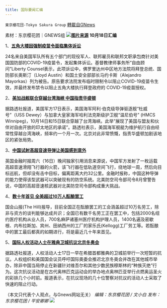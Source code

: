 ```yaml
---
title: 国际要闻汇编
---
```

`東京櫻花団-Tokyo Sakura Group` [轉載自GNews](https://gnews.org/zh-hans/1600806/)

素材：东京樱花团｜GNEWS组
![](https://lh6.googleusercontent.com/vc3c-h_tPw4kCktnalAYPu9UqnOxH-W2euuWT-dgMJg9H7ARavCHsdo_9W2yBH0dF9Xla6oTx7AiWGqRiSut0bZ99Di2Rk_bvL1fmjkYTIkW5vydxS0NCMdlmFwM0U784EyPmIn7=s0)[**图片来源**](https://www.aboluowang.com/2021/1018/1660805.html)
**10月18日汇编**

1、[**五角大楼因强制疫苗令面临集体诉讼**](https://www.aboluowang.com/2021/1018/1660805.html)

24名来自美国军队所有五个部门的现役军人、联邦雇员和联邦文职承包商针对美国国防部的COVID-19疫苗令，发起集体诉讼。基督教律师事务所“自由顾问”Liberty Counsel表示，此项诉讼中，佛罗里达州中区地方法院将拜登总统、国防部长奥斯汀（Lloyd Austin）和国土安全部部长马约卡斯（Alejandro Mayorkas）列为被告。原告要求法院发布临时限制令以阻止COVID-19疫苗令生效，并最终发布禁令以阻止五角大楼执行拜登政府的 COVID-19疫苗授权。

2、[**美加战舰联合穿越台湾海峡 中国指责华盛顿**](https://www.voachinese.com/a/china-condemns-us-canadian-warships-crossing-taiwan-strait-20211017/6274141.html)

据路透社报道，美国军方17日表示，美国海军阿利·伯克级导弹驱逐舰“杜威号”（USS Dewey）与加拿大皇家海军哈利法克斯级护卫舰“温尼伯号” (HMCS Winnipeg)，10月14日和15日联合穿越了台湾海峡。此举”展现了美国与盟友和伙伴对自由开放的印太地区的承诺”。路透社表示，美国海军舰艇为维护航行自由经常性穿越台湾海峡，频率约一个月一次。北京对此非常愤慨，指责华盛顿加剧该地区的紧张局势。

3、[**中国试射高超音速导弹让美国感到意外**](https://www.voachinese.com/a/china-surprises-u-s-with-hypersonic-missile-test-ft-reports-20211017/6273937.html)

英国金融时报周六（16日）晚间独家引用消息来源说，中国军方发射了一枚运载高超音速滑翔飞行器的火箭，该飞行器在低轨道空间飞行，绕地球一周，然后向目标巡航，但却没有击中目标，偏离距离大约32公里。金融时报称，中国这种导弹的能力使得该型武器可以突破现有的防空系统。北美防空司令部司令8月曾警告说，中国的高超音速核武器对北美防空司令部构成重大挑战。

4、[**数十年首见 全美超过10万人酝酿罢工**](https://www.aboluowang.com/2021/1018/1660716.html)

国会山报(The Hill)报导，目前全国正在酝酿罢工的工会涵盖超过10万名劳工，除非与资方的谈判能够达成共识；全国已有数千名劳工正在罢工中，包括2000名纽约医疗机构从业人员，700名麻萨诸塞州医疗机构护理人员，1400名遍及密歇根、内布拉斯加、宾州、田纳西州的工厂的家乐氏(Kellogg)工厂劳工等。若酝酿中的罢工最后都真的如期进行，将是最近几十年来首见。

5、[**国际人权活动人士在雅典卫城抗议北京冬奥会**](https://www.voachinese.com/a/athens-protest-beijing-winter-games-20211017/6274118.html)

据路透社报道，人权活动人士17日一早在希腊首都雅典的卫城前举行一次短暂的抗议。人权组织和美国国会议员呼吁国际奥委会推迟北京冬奥会并改在其他城市举办，除非中国当局停止在新疆针对维吾尔和其他少数民族穆斯林的“种族灭绝”行为。这次抗议活动是在古代奥林匹克运动会的举办地点奥林匹亚举行点燃奥运圣火的彩排几个小时前。报道表示，在抗议现场的几十位警察对抗议的活动人士采取了快速的阻止行动。

（本文只代表个人观点，与Gnews网站无关）
*编辑：东京樱花团 / 文小白*
*发布：东京樱花团 / 平安卿卿*
![](https://assets.gnews.org/wp-content/uploads/2021/10/image0-1-18.png)
